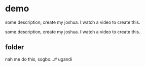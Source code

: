 # demo

some description, create my joshua. I watch a video to create this.


some description, create my joshua. I watch a video to create this.


## folder


nah me do this, sogbo...#   u g a n d i 
 
 